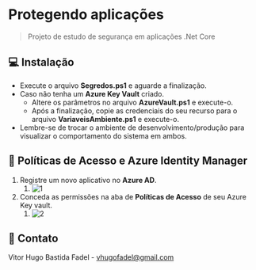 # Protegendo aplicações

> Projeto de estudo de segurança em aplicações .Net Core


## 💻 Instalação

* Execute o arquivo **Segredos.ps1** e aguarde a finalização.
* Caso não tenha um **Azure Key Vault** criado.
  * Altere os parâmetros no arquivo **AzureVault.ps1** e execute-o.
  * Após a finalização, copie as credenciais do seu recurso para o arquivo **VariaveisAmbiente.ps1** e execute-o.
* Lembre-se de trocar o ambiente de desenvolvimento/produção para visualizar o comportamento do sistema em ambos.
  
## 🚀 Políticas de Acesso e Azure Identity Manager
1. Registre um novo aplicativo no **Azure AD**.
   1. ![1](https://user-images.githubusercontent.com/76406063/165108484-cbf802d7-3511-4c38-8937-fcb352f40966.png)
2. Conceda as permissões na aba de **Políticas de Acesso** de seu Azure Key vault.
   1. ![2](https://user-images.githubusercontent.com/76406063/165108630-dd4c9402-4739-4ecf-a95e-96eb06a90ee3.png)
  
## 🤝 Contato
  Vitor Hugo Bastida Fadel - vhugofadel@gmail.com
  
   
   
   
